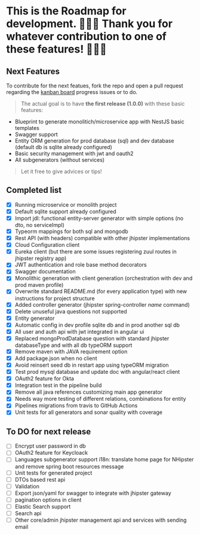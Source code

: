# This is the Roadmap for development. 🎉🎉🎉 Thank you for whatever contribution to one of these features! 🎉🎉🎉

## Next Features
To contribute for the next featues, fork the repo and open a pull request regarding the [kanban board](https://github.com/jhipster/generator-jhipster-nodejs/projects/1?fullscreen=true) progress issues or to do. 

> The actual goal is to have **the first release (1.0.0)** with these basic features:

* Blueprint to generate monolitich/microservice app with NestJS basic templates
* Swagger support
* Entity ORM generation for prod database (sql) and dev database (default db is sqlite already configured)
* Basic security management with jwt and oauth2
* All subgenerators (without services)

> Let it free to give advices or tips!

## Completed list

- [x] Running microservice or monolith project
- [x] Default sqlite support already configured
- [x] Import jdl: functional entity-server generator with simple options (no dto, no serviceImpl)
- [x] Typeorm mappings for both sql and mongodb 
- [x] Rest API (with headers) compatible with other jhipster implementations
- [x] Cloud Configuration client
- [x] Eureka client (but there are some issues registering zuul routes in jhipster registry app)
- [x] JWT authentication and role base method decorators
- [x] Swagger documentation
- [x] Monolithic generation with client generation (orchestration with dev and prod maven profile)
- [x] Overwrite standard README.md (for every application type) with new instructions for project structure
- [x] Added controller generator (jhipster spring-controller _name_ command)
- [x] Delete unuseful java questions not supported 
- [x] Entity generator
- [x] Automatic config in dev profile sqlite db and in prod another sql db
- [x] All user and auth api with jwt integrated in angular ui
- [x] Replaced mongoProdDatabase question with standard jhipster databaseType and with all db typeORM support
- [x] Remove maven with JAVA requirement option
- [x] Add package.json when no client
- [x] Avoid reinsert seed db in restart app using typeORM migration
- [x] Test prod mysql database and update doc with angular/react client
- [x] OAuth2 feature for Okta
- [x] Integration test in the pipeline build
- [x] Remove all java references customizing main app generator
- [x] Needs way more testing of different relations, combinations for entity
- [x] Pipelines migrations from travis to GitHub Actions
- [x] Unit tests for all generators and sonar quality with coverage

## To DO for next release

- [ ] Encrypt user password in db
- [ ] OAuth2 feature for Keycloack
- [ ] Languages subgenerator support i18n: translate home page for NHipster and remove spring boot resources message 
- [ ] Unit tests for generated project
- [ ] DTOs based rest api
- [ ] Validation
- [ ] Export json/yaml for swagger to integrate with jhipster gateway
- [ ] pagination options in client
- [ ] Elastic Search support
- [ ] Search api
- [ ] Other core/admin jhipster management api and services with sending email
